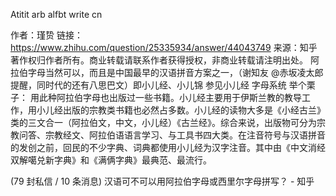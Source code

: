 Atitit arb alfbt write cn


作者：瑾贽
链接：https://www.zhihu.com/question/25335934/answer/44043749
来源：知乎
著作权归作者所有。商业转载请联系作者获得授权，非商业转载请注明出处。
阿拉伯字母当然可以，而且是中国最早的汉语拼音方案之一，（谢知友 
@赤坂凌太郎
提醒，同时代的还有八思巴文）即小儿经、小儿锦
参见小儿经
字母系统
举个栗子：
用此种阿拉伯字母也出版过一些书籍。小儿经主要用于伊斯兰教的教导工作，用小儿经出版的宗教类书籍也必然占多数。小儿经的读物大多是《小经古兰》类的三文合一（阿拉伯文，中文，小儿经）《古兰经》。综合来说，出版物可分为宗教问答、宗教经文、阿拉伯语语言学习、与工具书四大类。在注音符号与汉语拼音的发创之前，回民的不少字典、词典都使用小儿经为汉字注音。其中由《中文消经双解噶兑新字典》和《满俩字典》最典范、最流行。


(79 封私信 / 10 条消息) 汉语可不可以用阿拉伯字母或西里尔字母拼写？ - 知乎
